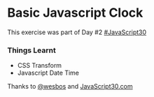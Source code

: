 # Basic Javascript Clock

This exercise was part of Day \#2 [#JavaScript30](https://twitter.com/hashtag/JavaScript30?src=hash)

### Things Learnt
- CSS Transform
- Javascript Date Time

Thanks to [@wesbos](https://twitter.com/wesbos) and [JavaScript30.com](https://JavaScript30.com)
